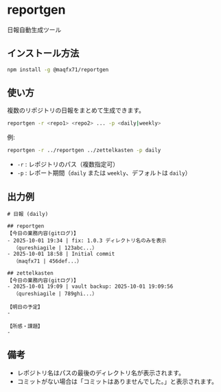 # reportgen
日報自動生成ツール

## インストール方法

```sh
npm install -g @maqfx71/reportgen
```

## 使い方

複数のリポジトリの日報をまとめて生成できます。

```sh
reportgen -r <repo1> <repo2> ... -p <daily|weekly>
```

例:

```sh
reportgen -r ../reportgen ../zettelkasten -p daily
```

- `-r` : レポジトリのパス（複数指定可）
- `-p` : レポート期間（`daily` または `weekly`、デフォルトは `daily`）

## 出力例

```
# 日報 (daily)

## reportgen
【今日の業務内容(gitログ)】
- 2025-10-01 19:34 | fix: 1.0.3 ディレクトリ名のみを表示
  （qureshiagile | 123abc...）
- 2025-10-01 18:58 | Initial commit
  （maqfx71 | 456def...）

## zettelkasten
【今日の業務内容(gitログ)】
- 2025-10-01 19:09 | vault backup: 2025-10-01 19:09:56
  （qureshiagile | 789ghi...）

【明日の予定】
- 

【所感・課題】
- 
```

## 備考

- レポジトリ名はパスの最後のディレクトリ名が表示されます。
- コミットがない場合は「コミットはありませんでした。」と表示されます。

